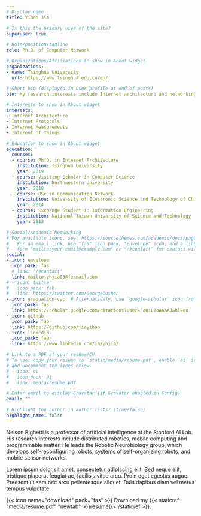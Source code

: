 ```yaml
---
# Display name
title: Yihao Jia

# Is this the primary user of the site?
superuser: true

# Role/position/tagline
role: Ph.D. of Computer Network

# Organizations/Affiliations to show in About widget
organizations:
- name: Tsinghua University
  url: https://www.tsinghua.edu.cn/en/

# Short bio (displayed in user profile at end of posts)
bio: My research interests include Internet architecture and networking protocol.

# Interests to show in About widget
interests:
- Internet Architecture
- Internet Protocols
- Internet Measurements
- Interent of Things

# Education to show in About widget
education:
  courses:
  - course: Ph.D. in Internet Architecture
    institution: Tsinghua University
    year: 2019
  - course: Visiting Scholar in Computer Science
    institution: Northwestern University
    year: 2018
  - course: BSc in Communication Network
    institution: University of Electronic Science and Technology of China
    year: 2014
  - course: Exchange Student in Information Engineering
    institution: National Taiwan University of Science and Technology
    year: 2013

# Social/Academic Networking
# For available icons, see: https://sourcethemes.com/academic/docs/page-builder/#icons
#   For an email link, use "fas" icon pack, "envelope" icon, and a link in the
#   form "mailto:your-email@example.com" or "/#contact" for contact widget.
social:
- icon: envelope
  icon_pack: fas
  # link: '/#contact'
  link: mailto:yhjia03@foxmail.com
# - icon: twitter
#   icon_pack: fab
#   link: https://twitter.com/GeorgeCushen
- icon: graduation-cap  # Alternatively, use `google-scholar` icon from `ai` icon pack
  icon_pack: fas
  link: https://scholar.google.com/citations?user=FdQiLZoAAAAJ&hl=en
- icon: github
  icon_pack: fab
  link: https://github.com/jiayihao
- icon: linkedin
  icon_pack: fab
  link: https://www.linkedin.com/in/yhjia/

# Link to a PDF of your resume/CV.
# To use: copy your resume to `static/media/resume.pdf`, enable `ai` icons in `params.toml`, 
# and uncomment the lines below.
# - icon: cv
#   icon_pack: ai
#   link: media/resume.pdf

# Enter email to display Gravatar (if Gravatar enabled in Config)
email: ""

# Highlight the author in author lists? (true/false)
highlight_name: false
---
```


Nelson Bighetti is a professor of artificial intelligence at the Stanford AI Lab. His research interests include distributed robotics, mobile computing and programmable matter. He leads the Robotic Neurobiology group, which develops self-reconfiguring robots, systems of self-organizing robots, and mobile sensor networks.

Lorem ipsum dolor sit amet, consectetur adipiscing elit. Sed neque elit, tristique placerat feugiat ac, facilisis vitae arcu. Proin eget egestas augue. Praesent ut sem nec arcu pellentesque aliquet. Duis dapibus diam vel metus tempus vulputate.

{{< icon name="download" pack="fas" >}} Download my {{< staticref "media/resume.pdf" "newtab" >}}resumé{{< /staticref >}}.
